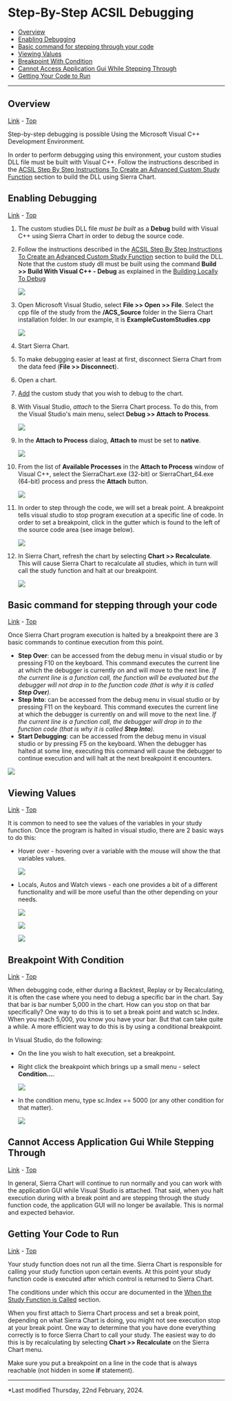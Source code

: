 # Step-By-Step ACSIL Debugging

* [Overview](#overview)
* [Enabling Debugging](#enablingdebugging)
* [Basic command for stepping through your code](#steppingthroughcode)
* [Viewing Values](#viewingvalues)
* [Breakpoint With Condition](#breakpointwithcondition)
* [Cannot Access Application Gui While Stepping Through](#cannotaccessguiwhilesteppingthrough)
* [Getting Your Code to Run](#gettingcodetorun)

---

## Overview

[Link](#overview) - [Top](#top)

Step-by-step debugging is possible Using the Microsoft Visual C++ Development Environment.

In order to perform debugging using this environment, your custom studies DLL file must be built with Visual C++. Follow the instructions described in the [ACSIL Step By Step Instructions To Create an Advanced Custom Study Function](AdvancedCustomStudyInterfaceAndLanguage.md#stepbystepinstructions) section to build the DLL using Sierra Chart.

## Enabling Debugging

[Link](#enablingdebugging) - [Top](#top)

1. The custom studies DLL file *must be built* as a **Debug** build with Visual C++ using Sierra Chart in order to debug the source code.
2. Follow the instructions described in the [ACSIL Step By Step Instructions To Create an Advanced Custom Study Function](AdvancedCustomStudyInterfaceAndLanguage.md#compileacsilsourcecode) section to build the DLL. Note that the custom study dll must be built using the command **Build >> Build With Visual C++ - Debug** as explained in the [Building Locally To Debug](AdvancedCustomStudyInterfaceAndLanguage.md#buildinglocallytodebug)

   [![](images/buildacsdll.png)](../images/buildacsdll.png)
3. Open Microsoft Visual Studio, select **File >> Open >> File**. Select the cpp file of the study from the **/ACS\_Source** folder in the Sierra Chart installation folder. In our example, it is **ExampleCustomStudies.cpp**

   [![](images/visualstudiostartfileopenwithredhighlight.png)](../images/visualstudiostartfileopenwithredhighlight.png)
4. Start Sierra Chart.
5. To make debugging easier at least at first, disconnect Sierra Chart from the data feed (**File >> Disconnect**).
6. Open a chart.
7. [Add](ChartStudies.md#addingmodifyingstudies) the custom study that you wish to debug to the chart.
8. With Visual Studio, *attach* to the Sierra Chart process. To do this, from the Visual Studio's main menu, select **Debug >> Attach to Process**.

   [![](images/attachmenu.png)](../images/attachmenu.png)
9. In the **Attach to Process** dialog, **Attach to** must be set to **native**.

   [![](images/selectnative.png)](../images/selectnative.png)
10. From the list of **Available Processes** in the **Attach to Process** window of Visual C++, select the SierraChart.exe (32-bit) or SierraChart\_64.exe (64-bit) process and press the **Attach** button.

    [![](images/selectscprocess.png)](../images/selectscprocess.png)
11. In order to step through the code, we will set a break point. A breakpoint tells visual studio to stop program execution at a specific line of code. In order to set a breakpoint, click in the gutter which is found to the left of the source code area (see image below).

    [![](images/setbreakpoint.png)](../images/setbreakpoint.png)
12. In Sierra Chart, refresh the chart by selecting **Chart >> Recalculate**. This will cause Sierra Chart to recalculate all studies, which in turn will call the study function and halt at our breakpoint.

    [![](images/programhalted.png)](../images/programhalted.png)

## Basic command for stepping through your code

[Link](#steppingthroughcode) - [Top](#top)

Once Sierra Chart program execution is halted by a breakpoint there are 3 basic commands to continue execution from this point.

* **Step Over**: can be accessed from the debug menu in visual studio or by pressing F10 on the keyboard. This command executes the current line at which the debugger is currently on and will move to the next line. *If the current line is a function call, the function will be evaluated but the debugger will not drop in to the function code (that is why it is called **Step Over**).*
* **Step Into**: can be accessed from the debug menu in visual studio or by pressing F11 on the keyboard. This command executes the current line at which the debugger is currently on and will move to the next line. *If the current line is a function call, the debugger will drop in to the function code (that is why it is called **Step Into**).*
* **Start Debugging**: can be accessed from the debug menu in visual studio or by pressing F5 on the keyboard. When the debugger has halted at some line, executing this command will cause the debugger to continue execution and will halt at the next breakpoint it encounters.

[![](images/steppingthroughcode.png)](../images/steppingthroughcode.png)

## Viewing Values

[Link](#viewingvalues) - [Top](#top)

It is common to need to see the values of the variables in your study function. Once the program is halted in visual studio, there are 2 basic ways to do this:

* Hover over - hovering over a variable with the mouse will show the that variables values.

  [![](images/hoverover.png)](../images/hoverover.png)
* Locals, Autos and Watch views - each one provides a bit of a different functionality and will be more useful than the other depending on your needs.

  [![](images/watchwindow.png)](../images/watchwindow.png)

  [![](images/locals.png)](../images/locals.png)

  [![](images/autos.png)](../images/autos.png)

## Breakpoint With Condition

[Link](#breakpointwithcondition) - [Top](#top)

When debugging code, either during a Backtest, Replay or by Recalculating, it is often the case where you need to debug a specific bar in the chart. Say that bar is bar number 5,000 in the chart. How can you stop on that bar specifically? One way to do this is to set a break point and watch sc.Index. When you reach 5,000, you know you have your bar. But that can take quite a while. A more efficient way to do this is by using a conditional breakpoint.

In Visual Studio, do the following:

* On the line you wish to halt execution, set a breakpoint.
* Right click the breakpoint which brings up a small menu - select **Condition...**.

  [![](images/breakpointmenu.png)](../images/breakpointmenu.png)
* In the condition menu, type sc.Index == 5000 (or any other condition for that matter).

  [![](images/breakpointcondition.png)](../images/breakpointcondition.png)

## Cannot Access Application Gui While Stepping Through

[Link](#cannotaccessguiwhilesteppingthrough) - [Top](#top)

In general, Sierra Chart will continue to run normally and you can work with the application GUI while Visual Studio is attached. That said, when you halt execution during with a break point and are stepping through the study function code, the application GUI will no longer be available. This is normal and expected behavior.

## Getting Your Code to Run

[Link](#gettingcodetorun) - [Top](#top)

Your study function does not run all the time. Sierra Chart is responsible for calling your study function upon certain events. At this point your study function code is executed after which control is returned to Sierra Chart.

The conditions under which this occur are documented in the [When the Study Function is Called](ACS_ArraysAndLooping.md#whenthestudyfunctioniscalled) section.

When you first attach to Sierra Chart process and set a break point, depending on what Sierra Chart is doing, you might not see execution stop at your break point. One way to determine that you have done everything correctly is to force Sierra Chart to call your study. The easiest way to do this is by recalculating by selecting **Chart >> Recalculate** on the Sierra Chart menu.

Make sure you put a breakpoint on a line in the code that is always reachable (not hidden in some **if** statement).

---

\*Last modified Thursday, 22nd February, 2024.
